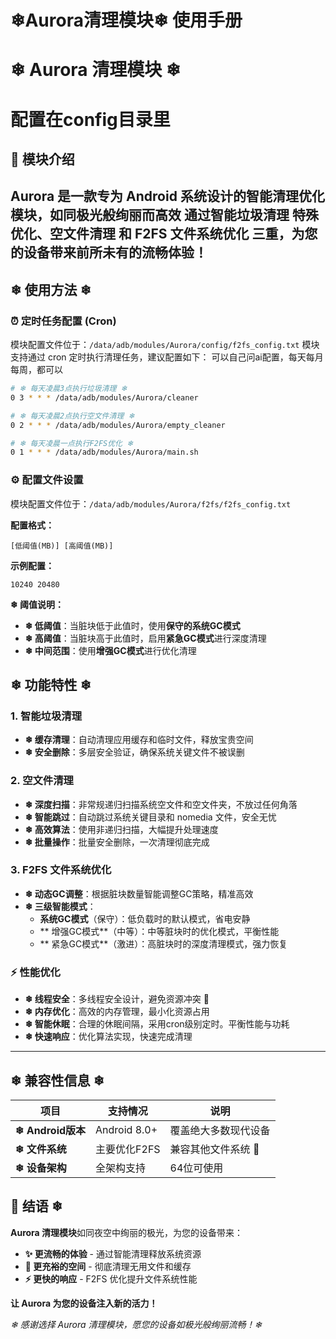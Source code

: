 ❄Aurora清理模块❄ 使用手册
============================
# ❄ Aurora 清理模块 ❄

#  配置在config目录里

## 🌟 模块介绍
**Aurora** 是一款专为 Android 系统设计的智能清理优化模块，如同极光般绚丽而高效
通过**智能垃圾清理 特殊优化**、**空文件清理** 和 **F2FS 文件系统优化** 三重，为您的设备带来前所未有的流畅体验！
---

## ❄ 使用方法 ❄

### ⏰ 定时任务配置 (Cron)
模块配置文件位于：`/data/adb/modules/Aurora/config/f2fs_config.txt`
模块支持通过 cron 定时执行清理任务，建议配置如下：
可以自己问ai配置，每天每月每周，都可以
```bash
# ❄ 每天凌晨3点执行垃圾清理 ❄
0 3 * * * /data/adb/modules/Aurora/cleaner

# ❄ 每天凌晨2点执行空文件清理 ❄
0 2 * * * /data/adb/modules/Aurora/empty_cleaner

# ❄ 每天凌晨一点执行F2FS优化 ❄
0 1 * * * /data/adb/modules/Aurora/main.sh
```

### ⚙️ 配置文件设置
模块配置文件位于：`/data/adb/modules/Aurora/f2fs/f2fs_config.txt`

**配置格式：**
```两串数字，中间空格隔开
[低阈值(MB)] [高阈值(MB)]
```

**示例配置：**
```
10240 20480
``` 

**❄ 阈值说明：**
- **❄ 低阈值**：当脏块低于此值时，使用**保守的系统GC模式** 
- **❄ 高阈值**：当脏块高于此值时，启用**紧急GC模式**进行深度清理 
- **❄ 中间范围**：使用**增强GC模式**进行优化清理 



## ❄ 功能特性 ❄

###  1. 智能垃圾清理
- **❄ 缓存清理**：自动清理应用缓存和临时文件，释放宝贵空间 
- **❄ 安全删除**：多层安全验证，确保系统关键文件不被误删 

###  2. 空文件清理
- **❄ 深度扫描**：非常规递归扫描系统空文件和空文件夹，不放过任何角落
- **❄ 智能跳过**：自动跳过系统关键目录和 nomedia 文件，安全无忧 
- **❄ 高效算法**：使用非递归扫描，大幅提升处理速度 
- **❄ 批量操作**：批量安全删除，一次清理彻底完成 

###  3. F2FS 文件系统优化
- **❄ 动态GC调整**：根据脏块数量智能调整GC策略，精准高效 
- **❄ 三级智能模式**：
  - **系统GC模式**（保守）：低负载时的默认模式，省电安静
  - ** 增强GC模式**（中等）：中等脏块时的优化模式，平衡性能
  - ** 紧急GC模式**（激进）：高脏块时的深度清理模式，强力恢复
  





### ⚡ 性能优化
- **❄ 线程安全**：多线程安全设计，避免资源冲突 🔄
- **❄ 内存优化**：高效的内存管理，最小化资源占用 
- **❄ 智能休眠**：合理的休眠间隔，采用cron级别定时。平衡性能与功耗 
- **❄ 快速响应**：优化算法实现，快速完成清理 

---

## ❄ 兼容性信息 ❄

| 项目 | 支持情况 | 说明 |
|------|----------|------|
| **❄ Android版本** | Android 8.0+ | 覆盖绝大多数现代设备|
| **❄ 文件系统** | 主要优化F2FS | 兼容其他文件系统 🔄 |
| **❄ 设备架构** | 全架构支持 | 64位可使用|

## 🌈 结语 ❄

**Aurora 清理模块**如同夜空中绚丽的极光，为您的设备带来：  
- **✨ 更流畅的体验** - 通过智能清理释放系统资源  
- **💾 更充裕的空间** - 彻底清理无用文件和缓存  
- **⚡ 更快的响应** - F2FS 优化提升文件系统性能  

**让 Aurora 为您的设备注入新的活力！** 

*❄ 感谢选择 Aurora 清理模块，愿您的设备如极光般绚丽流畅！❄*

